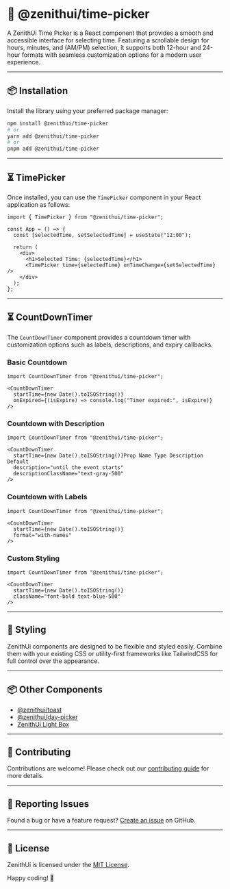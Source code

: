 # 🌈 @zenithui/time-picker

A ZenithUi Time Picker is a React component that provides a smooth and accessible interface for selecting time. Featuring a scrollable design for hours, minutes, and (AM/PM) selection, it supports both 12-hour and 24-hour formats with seamless customization options for a modern user experience.

---

## 📦 Installation

Install the library using your preferred package manager:

```bash
npm install @zenithui/time-picker
# or
yarn add @zenithui/time-picker
# or
pnpm add @zenithui/time-picker
```

---

## ⏳ TimePicker

Once installed, you can use the `TimePicker` component in your React application as follows:

```tsx
import { TimePicker } from "@zenithui/time-picker";

const App = () => {
  const [selectedTime, setSelectedTime] = useState("12:00");

  return (
    <div>
      <h1>Selected Time: {selectedTime}</h1>
      <TimePicker time={selectedTime} onTimeChange={setSelectedTime} />
    </div>
  );
};
```

---

## ⏳ CountDownTimer

The `CountDownTimer` component provides a countdown timer with customization options such as labels, descriptions, and expiry callbacks.

### Basic Countdown

```tsx
import CountDownTimer from "@zenithui/time-picker";

<CountDownTimer
  startTime={new Date().toISOString()}
  onExpired={(isExpire) => console.log("Timer expired:", isExpire)}
/>
```

### Countdown with Description

```tsx
import CountDownTimer from "@zenithui/time-picker";

<CountDownTimer
  startTime={new Date().toISOString()}Prop Name Type Description Default
  description="until the event starts"
  descriptionClassName="text-gray-500"
/>
```

### Countdown with Labels

```tsx
import CountDownTimer from "@zenithui/time-picker";

<CountDownTimer
  startTime={new Date().toISOString()}
  format="with-names"
/>
```

### Custom Styling

```tsx
import CountDownTimer from "@zenithui/time-picker";

<CountDownTimer
  startTime={new Date().toISOString()}
  className="font-bold text-blue-500"
/>
```

---

## 🎨 Styling

ZenithUi components are designed to be flexible and styled easily. Combine them with your existing CSS or utility-first frameworks like TailwindCSS for full control over the appearance.

---

## 📦 Other Components

- [@zenithui/toast](https://npmjs.com/package/@zenithui/toast)
- [@zenithui/day-picker](https://npmjs.com/package/@zenithui/day-picker)
- [ZenithUi Light Box](https://npmjs.com/package/zenithui-light-box)

---

## 🤝 Contributing

Contributions are welcome! Please check out our [contributing guide](https://github.com/ChanduBobbili/ZenithUi/blob/main/CONTRIBUTING.md) for more details.

---

## 🐛 Reporting Issues

Found a bug or have a feature request? [Create an issue](https://github.com/ChanduBobbili/ZenithUi/issues) on GitHub.

---

## 📄 License

ZenithUi is licensed under the [MIT License](https://github.com/ChanduBobbili/ZenithUi/blob/main/LICENSE.md).

Happy coding! 🚀
